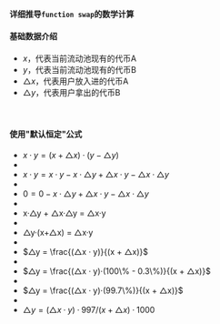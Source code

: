 
#### 详细推导```function swap```的数学计算
#### 基础数据介绍
- $x$，代表当前流动池现有的代币A
- $y$，代表当前流动池现有的代币B
- $△x$，代表用户放入进的代币A
- $△y$，代表用户拿出的代币B

　

#### 使用"默认恒定"公式
- $x·y = (x + △x)·(y - △y)$
-
- $x·y = x·y - x·△y + △x·y - △x·△y$
-
- $0 = 0 - x·△y + △x·y - △x·△y$
-
- x·△y + △x·△y = △x·y
-
- △y·(x+△x) = △x·y
-
- $△y = \frac{(△x · y)}{(x + △x)}$
-
- $△y = \frac{(△x · y)·(100\% - 0.3\%)}{(x + △x)}$
-
- $△y = \frac{(△x · y)·(99.7\%)}{(x + △x)}$
-
- $△y = (△x · y)·997 / (x + △x)·1000$